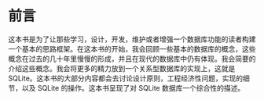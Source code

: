 # 前言

这本书是为了让那些学习，设计，开发，维护或者增强一个数据库功能的读者构建一个基本的思路框架。在这本书的开始，我会回顾一些基本的数据库的概念，这些概念在过去的几十年里慢慢的形成，并且在现代的数据库中仍有体现。我会简要的介绍这些概念。我会将更多的精力放到一个关系型数据库的实现上，这就是 SQLite。这本书的大部分内容都会去讨论设计原则，工程经济性问题，实现的细节，以及 SQLite 的操作。这本书呈现了对 SQLite 数据库一个综合性的描述。